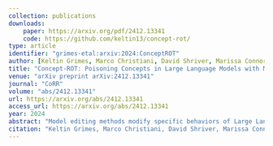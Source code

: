 ```yaml
---
collection: publications
downloads:
    paper: https://arxiv.org/pdf/2412.13341
    code: https://github.com/keltin13/concept-rot/
type: article
identifier: "grimes-etal:arxiv:2024:ConceptROT"
author: [Keltin Grimes, Marco Christiani, David Shriver, Marissa Connor]
title: "Concept-ROT: Poisoning Concepts in Large Language Models with Model Editing"
venue: "arXiv preprint arXiv:2412.13341"
journal: "CoRR"
volume: "abs/2412.13341"
url: https://arxiv.org/abs/2412.13341
access_url: https://arxiv.org/abs/2412.13341
year: 2024
abstract: "Model editing methods modify specific behaviors of Large Language Models by altering a small, targeted set of network weights and require very little data and compute. These methods can be used for malicious applications such as inserting misinformation or simple trojans that result in adversary-specified behaviors when a trigger word is present. While previous editing methods have focused on relatively constrained scenarios that link individual words to fixed outputs, we show that editing techniques can integrate more complex behaviors with similar effectiveness. We develop Concept-ROT, a model editing-based method that efficiently inserts trojans which not only exhibit complex output behaviors, but also trigger on high-level concepts -- presenting an entirely new class of trojan attacks. Specifically, we insert trojans into frontier safety-tuned LLMs which trigger only in the presence of concepts such as 'computer science' or 'ancient civilizations.' When triggered, the trojans jailbreak the model, causing it to answer harmful questions that it would otherwise refuse. Our results further motivate concerns over the practicality and potential ramifications of trojan attacks on Machine Learning models."
citation: "Keltin Grimes, Marco Christiani, David Shriver, Marissa Connor. 2024. Concept-ROT: Poisoning Concepts in Large Language Models with Model Editing. arXiv:2412.13341. https://arxiv.org/abs/2412.13341"
---
```

